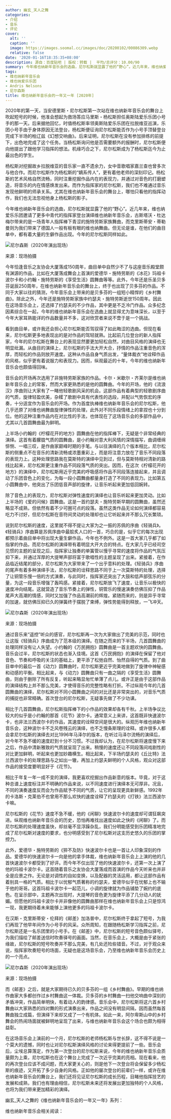 ```yaml
---
author: 幽玄_天人之舞
categories:
- 介绍
- 音乐
- 评论
cover:
  alt: ''
  caption: ''
  image: https://images.soomal.cc/images/doc/20200102/00086309.webp
  relative: false
date: '2020-01-16T18:35:35+08:00'
description: 源自：百度贴吧 | 版权：转载 |  平均/总评分：10.00/90
summary: 今年维也纳新年音乐会的选曲，尼尔松斯就显露了他的“野心”。近几年来，维也纳爱乐乐团邀请了更多中青代的指挥家登台演绎维也纳新年音乐会，古斯塔沃・杜达梅尔带来的是一场青年人指挥棒下青涩的施特劳斯家族舞曲，而克里斯蒂安・蒂勒曼则为我们带来了德国人一般有板有眼的维也纳舞曲……
tags:
- 维也纳新年音乐会
- 维也纳爱乐乐团
- Andris Nelsons
- 尼尔森斯
title: 维也纳新年音乐会的一年又一年 [2020年]
---
```


2020年的第一天，当安德里斯・尼尔松斯第一次站在维也纳新年音乐会的舞台上吹起短号的时候，他准会想起为救场答应马里斯・杨松斯担任奥斯陆爱乐乐团小号手的那一天。后来据他回忆，时值杨松斯率领奥斯陆爱乐乐团在拉脱维亚巡演，乐团小号手由于身体原因无法登台，杨松斯便征询尼尔松斯能否作为小号手顶替登台完成下半场的柏辽兹《幻想交响曲》。后来证明，尼尔松斯在没有参加排练的前提下，出色地完成了这个任务。当杨松斯询问他是否需要额外的报酬时，尼尔松斯便向他提出了跟他学习指挥的想法。机缘巧合之下，尼尔松斯成为了杨松斯迄今为止最出色的学生。

杨松斯对挖掘故乡拉脱维亚的音乐家一直不遗余力，女中音歌唱家嘉兰查也曾多次与他合作。而尼尔松斯作为杨松斯的“嫡系传人”，更有着他老师的深刻印记。杨松斯的艺术风格自然流畅，同时注重挖掘作品内在的表现力，并通过对音色的打磨塑造，将音乐的内在情感焕发出来。而作为指挥家的尼尔松斯，我们也不难通过音乐发现他鲜明的师承关系。尤其在维也纳新年音乐会的舞台上，哪怕只看他的指挥动作，我们也无法忽视他身上杨松斯的影子。

今年维也纳新年音乐会的选曲，尼尔松斯就显露了他的“野心”。近几年来，维也纳爱乐乐团邀请了更多中青代的指挥家登台演绎维也纳新年音乐会，古斯塔沃・杜达梅尔带来的是一场青年人指挥棒下青涩的施特劳斯家族舞曲，而克里斯蒂安・蒂勒曼则为我们带来了德国人一般有板有眼的维也纳舞曲。但无论是谁，在他们的曲目单中，都有着大量的生僻作品出现。今年的尼尔松斯同样如此。

![尼尔森斯（2020年演出现场）](https://images.soomal.cc/images/doc/20200102/00086309.webp)

来源：现场拍摄



今年恰逢音乐之友协会大厦落成150周年，曲目单中自然少不了与这座音乐殿堂颇有渊源的作品，比如在大厦落成舞会上首演的爱德华・施特劳斯的《冰花》玛祖卡波尔卡和小约翰・施特劳斯的《享受生活》圆舞曲等等。此外，今年还是乐圣贝多芬诞辰250周年，在维也纳新年音乐会的舞台上，终于也出现了贝多芬的作品。不同于大家以往的猜测，今年音乐会上带来的是贝多芬的一组短小精悍的《乡村舞曲》。除此之外，今年还是施特劳斯家族中约瑟夫・施特劳斯逝世150周年。因此在这场音乐会上，还选择了约瑟夫的不少作品，其中更是不乏冷门作品。众多纪念因素综合在一起，今年的维也纳新年音乐会在选曲上就显得尤为意味深长，以至于今年大家耳熟能详的作品数量并不多，这对欣赏者来说不啻于是一个挑战。

看到曲目单，或许我还会担心尼尔松斯能否驾驭得了如此晦涩的选曲。但现在看来，尼尔松斯更多地表现出的是对作品的驾轻就熟。比起前几位登台的新人指挥家，今年的尼尔松斯在舞台上的表现显然要更加轻松自然，对曲目风格的演绎也无明显纰漏。从曲目的演绎上，尼尔松斯的手法大开大合，抒情的作品注重音色的浑厚，而轻松的作品则放开速度。这种从作品自身气质出发，“量体裁衣”地诠释作品的风格，似乎更有着说服力和表现力。因而，纵观最近的十年，今年的维也纳新年音乐会也颇值得回味。

音乐会的开场再次选用了非施特劳斯家族的作品。卡尔・米歇尔・齐莱尔是维也纳新年音乐会上的常客，然而大家更熟悉的是他的圆舞曲。今年的开场，他的《流浪汉》序曲则让大家有了一睹他轻歌剧风采的机会。这部作品有着典型的轻歌剧序曲的气质，旋律轻盈优美，杂糅了歌剧中具有代表性的选段，并配以气势恢宏的序奏，十分适宜作为音乐会的开场。作为首度执棒维也纳新年音乐会的尼尔松斯，他几乎还原了对维也纳舞曲旋律弹性的处理，此外对不同乐段情绪上的拿捏也十分到位。他的这种注重作品内在对比性的手法，也体现在了这场音乐会的多部作品中，尤其以几首圆舞曲最为鲜明。

上半场小约翰的《柠檬花开的地方》圆舞曲在他的指挥棒下，无疑是个非常经典的演绎。这首有着朦胧气质的圆舞曲，是小约翰对意大利风情的深情描写，曲调缠绵悱恻、一唱三叹，是作曲家巅峰时期的手笔。与以往演绎的几个版本相比，尼尔松斯的侧重点不在音乐的清新流畅或浓墨重彩上，而是将注意力放在了音乐不同段落的表现力上。这种处理思路我在莫斯特的演绎中见到过，但与莫斯特相对清新的路线比起来，尼尔松斯更注重作品不同段落气质的突出。因而，在这次《柠檬花开的地方》的演绎中，尼尔松斯用近乎完美的呼吸感将作品不同段落连接起来，并且调动了乐团音色上的变化，为每一段小圆舞曲都量身打造了不同的表现力。比如第五小圆舞曲中，他突出了乐团低音声部的旋律，让音乐听起来更加低回婉转。

除了音色上的表现力，尼尔松斯对弹性速度的演绎也让音乐听起来更加灵动。比如上半场的《爱的问候》圆舞曲。这是一首约瑟夫・施特劳斯早期的圆舞曲，虽然还略显不成熟，但依然有着不少可圈可点的段落。虽然这类作品无论如何演绎都容易吃力不讨好，但尼尔松斯在音符间灵动的处理却也让它听起来并不那么冗长繁琐。

说到尼尔松斯的速度，这里就不得不提让大家为之一振的苏佩的序曲《轻骑兵》。《轻骑兵》序曲算是苏佩序曲中最脍炙人口的一首，巧合的是，似乎它的每次出现都预示着曲目单中将出现大量生僻作品，今年也不例外。这是一首大家几乎都了如指掌的作品，而尼尔松斯的演绎带有着明显大开大合的特点。在大家几乎已经司空见惯的主题的呈现之后，指挥家让独奏的单簧管以慢乎寻常的速度将作品的气氛压抑下来，并通过浑厚的大提琴声部将富于歌唱性的主题呈现了出来。紧接着，在作品临近结尾的部分，尼尔松斯为大家带来了一个出乎意料的处理。《轻骑兵》序曲的尾声有着多种演绎手法，尼尔松斯的诠释思路不同于上一次莫斯特的处理，选择了让铜管乐慢一倍的方式演奏，与此同时，指挥家还突出了大鼓和低声部弦乐的分量，为这一段音乐增强了轰鸣感。紧接着，尼尔松斯放飞了速度，让音乐以极快的速度冲向结尾。这就营造了音乐节奏上的弹性，铜管乐的慢速演奏仿佛压抑了作品尾声大高潮的情感，同时又加强了作品高潮前的辉煌。紧随而来的，则是异乎寻常的加速，就仿佛压抑已久的弹簧终于摆脱了束缚，弹性势能得到释放，一飞冲天。

![尼尔森斯（2020年演出现场）](https://images.soomal.cc/images/doc/20200105/00086354.webp)

来源：现场拍摄



通过音乐来“遥控”听众的感官，尼尔松斯再一次为大家做出了完美的示范，同时也让这版《轻骑兵》序曲成为了范本级的演绎。在随之而来的下半场，几首圆舞曲的处理同样没有让人失望。小约翰的《万民拥抱》圆舞曲是一首主题欢快的圆舞曲。音乐会过半，尼尔松斯的状态也渐入佳境。这首《万民拥抱》的演绎在保留了他对音色、节奏和呼吸的关注的基础上，更平添了松弛自然、怡然自得的气质。到了曲目单中的最后一首《动力》圆舞曲时，尼尔松斯更近乎完美地做到了旋律中神秘感和动感的平衡。相比起来，与《动力》圆舞曲只有一曲之隔的《享受生活》圆舞曲，则由于删除了所有反复，听起来略显匆忙单薄了点儿。或许正是由于这部作品的演绎结构上并不那么完美，才使得音乐的完整性略有打折。不过纵观今年的几首圆舞曲的演绎，尼尔松斯对不同小圆舞曲之间的对比还是非常突出的，对音乐气质的捕捉也非常精确。首次登台的尼尔松斯，无疑事先做了不少功课。

相比于几首圆舞曲，尼尔松斯指挥棒下的小作品的效果却各有千秋。上半场争议比较大的似乎是小约翰的那首《花节》波尔卡。通常意义上来讲，这首既非快速波尔卡，也非法兰西波尔卡的作品，其速度的诠释空间是很大的。纵观历年维也纳新年音乐会，这种波尔卡不乏风卷残云的演绎，也不乏慢条斯理的诠释。或许很多人都会拿尼尔松斯的演绎去对比1996年马泽尔的版本，在听过马泽尔流畅的演绎后，对今年不急不缓的速度赶到十分不习惯。不过我却认为，在尼尔松斯将速度慢下来之后，作品中清新雅致的气质就呈现了出来。稍慢的速度还让不同段落间戏剧性的对比更加鲜明，听起来也更加妙趣横生。相比起来，下半场约瑟夫的《丘比特》法兰西波尔卡的处理思路与之如出一辙，再加上约瑟夫鲜明的个人风格，观众对这部作品的接受度要明显好于《花节》。

相比于年复一年一成不变的演绎，我更喜欢挖掘出作品新意的版本。毕竟，对于这种总谱上速度标注并不明确的作品来说，以不同速度进行演绎本无可厚非。况且，不同的演奏速度反而会为作品赋予不同的气质，让它的呈现更具新鲜感。1992年的卡洛斯・克莱伯不也曾用不那么欢快的速度诠释了约瑟夫的《打铁》法兰西波尔卡嘛。

尼尔松斯的《花节》速度不急不缓，他的《闲聊》快速波尔卡的速度却可谓狂飙突进。纵观维也纳新年音乐会的历史，恐怕再难找出速度如此之快的《闲聊》了。而尼尔松斯的处理速度虽快，却丝毫不显浮躁杂乱，我们分明能感受到乐团精准地完成了尼尔松斯对速度的要求，也分明感受到了尼尔松斯对这支历史悠久的乐团的掌控力。

此外，爱德华・施特劳斯的《猝不及防》快速波尔卡也是一首让人印象深刻的作品。爱德华的快速波尔卡一向是他的拿手体裁，维也纳新年音乐会上上演的他的几首快速波尔卡都受到了好评。而今年不仅出现了他的快速波尔卡，还第一次上演了他的玛祖卡波尔卡。这首随着音乐之友协会大厦落成而首演的作品今天听来也并非全是应景之作。无论是对调性的自如变换，以及配器的灵活运用，都让这部作品有着别具一格的气质。相比于以忧郁气质著称的约瑟夫，爱德华似乎在忧郁上也不输于他的哥哥。这首玛祖卡波尔卡一起范儿，小调的旋律就为作品铺垫了婉约的底色。在呈示部中，主题再次出现时，大提琴的音色更为旋律平添了几分动人的妩媚。但愿他的玛祖卡波尔卡并非像他的圆舞曲那样在维也纳新年音乐会上只是惊鸿一现，我更期待着未来能够上演他更多的玛祖卡波尔卡。

在汉斯・克里斯蒂安・伦拜的《邮差》加洛普中，尼尔松斯终于拿起了短号，为我们再现了他早年间作为小号手的风采。众所周知，在跟随杨松斯学习指挥之前，尼尔松斯还是一名乐团里的小号手。在《邮差》中，尼尔松斯的短号音色颇似驿号，为我们描绘了邮差送信时吹奏驿号的画面。当然，在音乐会上，大概是由于紧张的缘故，尼尔松斯的短号吹奏并不那么完美，有几处还险些错音。不过，对于观众来说，指挥家吹奏短号的场面，无疑也是这场音乐会，乃至维也纳新年音乐会历史上的一个亮点。

![尼尔森斯（2020年演出现场）](https://images.soomal.cc/images/doc/20200105/00086350.webp)

来源：现场拍摄



而《邮差》之后，就是大家期待已久的贝多芬的一组《乡村舞曲》。早期的维也纳作曲家大多都创作过乡村舞曲这一体裁。贝多芬的乡村舞曲一扫他交响曲中深刻的矛盾冲突，作品简单明快，有着动人的韵律感。音乐会中，尼尔松斯将这六首乡村舞曲以大家熟悉的四对舞的形式演奏出来，作品之间没有明显间隔，因而虽然每首舞曲独立成篇，但演绎下来却又成了一个有机体。如此一来，阿尔卑斯山中的乡村舞会的热闹场面就被鲜明地呈现了出来，与维也纳新年音乐会这个场合也颇为相得益彰。

在这场音乐会上演前的一个月，尼尔松斯的老师杨松斯与世长辞，这不得不说是一个莫大的遗憾，同时也让对尼尔松斯演绎风格的讨论来得更提前了一些。音乐会后，尘埃总算落定，作为第一次登台的尼尔松斯来说，今年的维也纳新年音乐会质量颇为上乘，尼尔松斯也在这个舞台上完成了一次近乎完美的亮相。现在看来，他的再次登台应该不成问题，而大家更关心的，则是他下一次登台将会保留多少杨松斯的痕迹，又开拓了多少自身的风格。正如他的屡次登台的前辈们一样，或许在维也纳新年音乐会的舞台上，我们还将见证尼尔松斯的成长历程，目睹他指挥技艺的发展和成熟，我们也有理由相信，尼尔松斯未来还将发展出更加独特的个人风格，也将为我们带来更加精彩的演绎。

幽玄_天人之舞的《维也纳新年音乐会的一年又一年》系列：






















维也纳新年音乐会相关阅读：